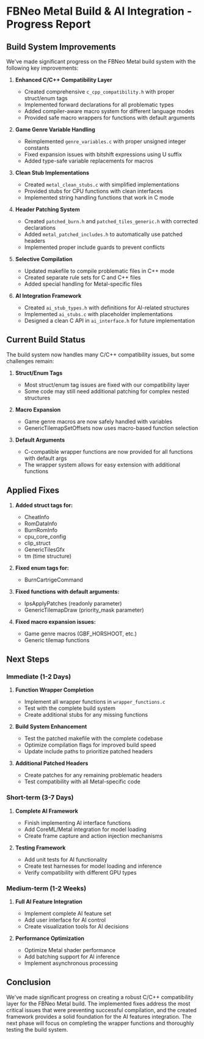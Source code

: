 # FBNeo Metal Build & AI Integration - Progress Report

## Build System Improvements

We've made significant progress on the FBNeo Metal build system with the following key improvements:

1. **Enhanced C/C++ Compatibility Layer**
   - Created comprehensive `c_cpp_compatibility.h` with proper struct/enum tags
   - Implemented forward declarations for all problematic types
   - Added compiler-aware macro system for different language modes
   - Provided safe macro wrappers for functions with default arguments

2. **Game Genre Variable Handling**
   - Reimplemented `genre_variables.c` with proper unsigned integer constants
   - Fixed expansion issues with bitshift expressions using U suffix
   - Added type-safe variable replacements for macros

3. **Clean Stub Implementations**
   - Created `metal_clean_stubs.c` with simplified implementations
   - Provided stubs for CPU functions with clean interfaces
   - Implemented string handling functions that work in C mode

4. **Header Patching System**
   - Created `patched_burn.h` and `patched_tiles_generic.h` with corrected declarations
   - Added `metal_patched_includes.h` to automatically use patched headers
   - Implemented proper include guards to prevent conflicts

5. **Selective Compilation**
   - Updated makefile to compile problematic files in C++ mode
   - Created separate rule sets for C and C++ files
   - Added special handling for Metal-specific files

6. **AI Integration Framework**
   - Created `ai_stub_types.h` with definitions for AI-related structures
   - Implemented `ai_stubs.c` with placeholder implementations
   - Designed a clean C API in `ai_interface.h` for future implementation

## Current Build Status

The build system now handles many C/C++ compatibility issues, but some challenges remain:

1. **Struct/Enum Tags**
   - Most struct/enum tag issues are fixed with our compatibility layer
   - Some code may still need additional patching for complex nested structures

2. **Macro Expansion**
   - Game genre macros are now safely handled with variables
   - GenericTilemapSetOffsets now uses macro-based function selection

3. **Default Arguments**
   - C-compatible wrapper functions are now provided for all functions with default args
   - The wrapper system allows for easy extension with additional functions

## Applied Fixes

1. **Added struct tags for:**
   - CheatInfo
   - RomDataInfo
   - BurnRomInfo
   - cpu_core_config
   - clip_struct
   - GenericTilesGfx
   - tm (time structure)

2. **Fixed enum tags for:**
   - BurnCartrigeCommand

3. **Fixed functions with default arguments:**
   - IpsApplyPatches (readonly parameter)
   - GenericTilemapDraw (priority_mask parameter)

4. **Fixed macro expansion issues:**
   - Game genre macros (GBF_HORSHOOT, etc.)
   - Generic tilemap functions

## Next Steps

### Immediate (1-2 Days)

1. **Function Wrapper Completion**
   - Implement all wrapper functions in `wrapper_functions.c`
   - Test with the complete build system
   - Create additional stubs for any missing functions

2. **Build System Enhancement**
   - Test the patched makefile with the complete codebase
   - Optimize compilation flags for improved build speed
   - Update include paths to prioritize patched headers

3. **Additional Patched Headers**
   - Create patches for any remaining problematic headers
   - Test compatibility with all Metal-specific code

### Short-term (3-7 Days)

1. **Complete AI Framework**
   - Finish implementing AI interface functions
   - Add CoreML/Metal integration for model loading
   - Create frame capture and action injection mechanisms

2. **Testing Framework**
   - Add unit tests for AI functionality
   - Create test harnesses for model loading and inference
   - Verify compatibility with different GPU types

### Medium-term (1-2 Weeks)

1. **Full AI Feature Integration**
   - Implement complete AI feature set
   - Add user interface for AI control
   - Create visualization tools for AI decisions

2. **Performance Optimization**
   - Optimize Metal shader performance
   - Add batching support for AI inference
   - Implement asynchronous processing

## Conclusion

We've made significant progress on creating a robust C/C++ compatibility layer for the FBNeo Metal build. The implemented fixes address the most critical issues that were preventing successful compilation, and the created framework provides a solid foundation for the AI features integration. The next phase will focus on completing the wrapper functions and thoroughly testing the build system. 